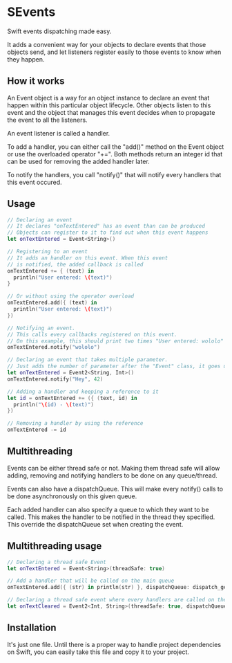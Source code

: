 SEvents
=======

Swift events dispatching made easy.

It adds a convenient way for your objects to declare events that those objects send, and let listeners register easily to those events to know when they happen.

How it works
------------

An Event object is a way for an object instance to declare an event that happen within this particular object lifecycle. Other objects listen to this event and the object that manages this event decides when to propagate the event to all the listeners.

An event listener is called a handler.

To add a handler, you can either call the "add()" method on the Event object or use the overloaded operator "+=". Both methods return an integer id that can be used for removing the added handler later.

To notify the handlers, you call "notify()" that will notify every handlers that this event occured.

Usage
--------

```swift
// Declaring an event
// It declares "onTextEntered" has an event than can be produced
// Objects can register to it to find out when this event happens
let onTextEntered = Event<String>()

// Registering to an event
// It adds an handler on this event. When this event
// is notified, the added callback is called
onTextEntered += { (text) in 
  println("User entered: \(text)")
}

// Or without using the operator overload
onTextEntered.add({ (text) in
  println("User entered: \(text)")
})

// Notifying an event.
// This calls every callbacks registered on this event.
// On this example, this should print two times "User entered: wololo"
onTextEntered.notify("wololo")

// Declaring an event that takes multiple parameter.
// Just adds the number of parameter after the "Event" class, it goes up to 8.
let onTextEntered = Event2<String, Int>()
onTextEntered.notify("Hey", 42)

// Adding a handler and keeping a reference to it
let id = onTextEntered += ({ (text, id) in
  println("\(id) - \(text)")
})

// Removing a handler by using the reference
onTextEntered -= id
```

Multithreading
---------------

Events can be either thread safe or not. Making them thread safe will allow adding, removing and notifying handlers to be done on any queue/thread.

Events can also have a dispatchQueue. This will make every notify() calls to be done asynchronously on this given queue.

Each added handler can also specify a queue to which they want to be called. This makes the handler to be notified in the thread they specified. This override the dispatchQueue set when creating the event.

Multithreading usage
---------------

```swift
// Declaring a thread safe Event
let onTextEntered = Event<String>(threadSafe: true)

// Add a handler that will be called on the main queue
onTextEntered.add({ (str) in println(str) }, dispatchQueue: dispatch_get_main_queue())

// Declaring a thread safe event where every handlers are called on the main thread
let onTextCleared = Event2<Int, String>(threadSafe: true, dispatchQueue: dispatch_get_main_queue())
```

Installation
--------

It's just one file. Until there is a proper way to handle project dependencies on Swift, you can easily take this file and copy it to your project.
